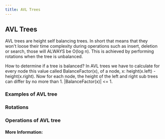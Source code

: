 ```yaml
---
title: AVL Trees
---
```

## AVL Trees

AVL trees are height self balancing trees. In short that means that they won't loose their time complexity during operations such as insert, deletion or search, those will ALWAYS be O(log n). This is achieved by performing rotations when the tree is unbalanced. 

How to determine if a tree is balanced? In AVL trees we have to calculate for every node this value called BalanceFactor(x), of a node, x: height(x.left) - height(x.right). Now for each node, the height of the left and right sub trees can differ by no more than 1. |BalanceFactor(x)| <= 1.

### Examples of AVL tree

### Rotations

### Operations of AVL tree




<!-- The article goes here, in GitHub-flavored Markdown. Feel free to add YouTube videos, images, and CodePen/JSBin embeds  -->

#### More Information:
<!-- Please add any articles you think might be helpful to read before writing the article -->



